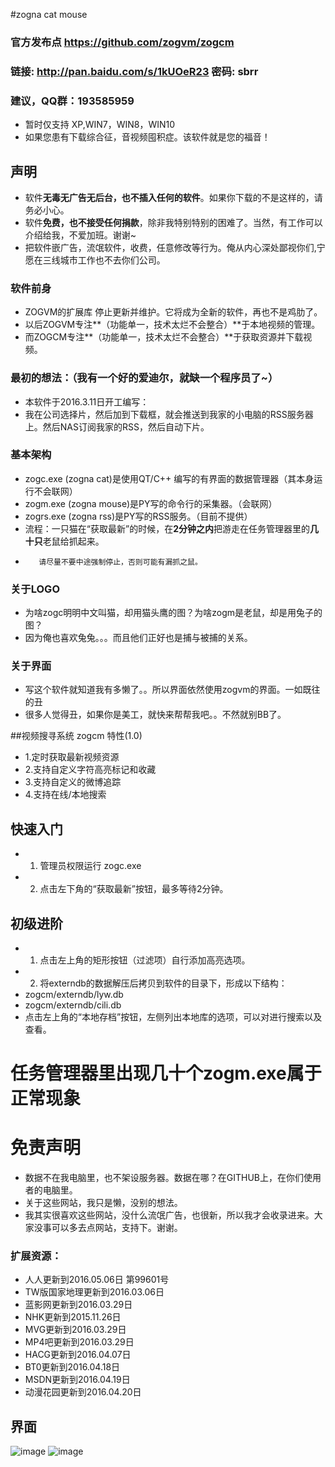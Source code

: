 ﻿#zogna cat mouse 

### 官方发布点   https://github.com/zogvm/zogcm
### 链接: http://pan.baidu.com/s/1kUOeR23 密码: sbrr
### 建议，QQ群：193585959

* 暂时仅支持 XP,WIN7，WIN8，WIN10
* 如果您患有下载综合征，音视频囤积症。该软件就是您的福音！

## 声明
* 软件**无毒无广告无后台，也不插入任何的软件**。如果你下载的不是这样的，请务必小心。
* 软件**免费，也不接受任何捐款**，除非我特别特别的困难了。当然，有工作可以介绍给我，不爱加班。谢谢~
* 把软件嵌广告，流氓软件，收费，任意修改等行为。俺从内心深处鄙视你们,宁愿在三线城市工作也不去你们公司。

### 软件前身
* ZOGVM的扩展库 停止更新并维护。它将成为全新的软件，再也不是鸡肋了。
* 以后ZOGVM专注**（功能单一，技术太烂不会整合）**于本地视频的管理。
* 而ZOGCM专注**（功能单一，技术太烂不会整合）**于获取资源并下载视频。

### 最初的想法：（我有一个好的爱迪尔，就缺一个程序员了~）
* 本软件于2016.3.11日开工编写：
* 我在公司选择片，然后加到下载框，就会推送到我家的小电脑的RSS服务器上。然后NAS订阅我家的RSS，然后自动下片。

### 基本架构
* zogc.exe (zogna cat)是使用QT/C++ 编写的有界面的数据管理器（其本身运行不会联网）
* zogm.exe (zogna mouse)是PY写的命令行的采集器。（会联网）
* zogrs.exe (zogna rss)是PY写的RSS服务。（目前不提供）
* 流程：一只猫在“获取最新”的时候，在**2分钟之内**把游走在任务管理器里的**几十只**老鼠给抓起来。
*        请尽量不要中途强制停止，否则可能有漏抓之鼠。

### 关于LOGO
* 为啥zogc明明中文叫猫，却用猫头鹰的图？为啥zogm是老鼠，却是用兔子的图？
* 因为俺也喜欢兔兔。。。而且他们正好也是捕与被捕的关系。

### 关于界面
* 写这个软件就知道我有多懒了。。所以界面依然使用zogvm的界面。一如既往的丑
* 很多人觉得丑，如果你是美工，就快来帮帮我吧。。不然就别BB了。

##视频搜寻系统 zogcm 特性(1.0)
* 1.定时获取最新视频资源
* 2.支持自定义字符高亮标记和收藏
* 3.支持自定义的微博追踪
* 4.支持在线/本地搜索


## 快速入门
* 1. 管理员权限运行 zogc.exe
* 2. 点击左下角的“获取最新”按钮，最多等待2分钟。

## 初级进阶
* 1. 点击左上角的矩形按钮（过滤项）自行添加高亮选项。
* 2. 将externdb的数据解压后拷贝到软件的目录下，形成以下结构：
*   zogcm/externdb/lyw.db
*   zogcm/externdb/cili.db
*   点击左上角的“本地存档”按钮，左侧列出本地库的选项，可以对进行搜索以及查看。

# 任务管理器里出现几十个zogm.exe属于正常现象


# 免责声明
* 数据不在我电脑里，也不架设服务器。数据在哪？在GITHUB上，在你们使用者的电脑里。
* 关于这些网站，我只是懒，没别的想法。
* 我其实很喜欢这些网站，没什么流氓广告，也很新，所以我才会收录进来。大家没事可以多去点网站，支持下。谢谢。


### 扩展资源：
* 人人更新到2016.05.06日 第99601号
* TW版国家地理更新到2016.03.06日
* 蓝影网更新到2016.03.29日
* NHK更新到2015.11.26日
* MVG更新到2016.03.29日
* MP4吧更新到2016.03.29日
* HACG更新到2016.04.07日
* BT0更新到2016.04.18日
* MSDN更新到2016.04.19日
* 动漫花园更新到2016.04.20日


## 界面

 ![image](https://raw.githubusercontent.com/zogvm/zogcm/master/preview1.png)
 ![image](https://raw.githubusercontent.com/zogvm/zogcm/master/preview2.png)